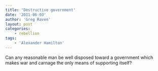 ```yaml
---
title: 'Destructive government'
date: '2011-06-03'
author: 'Greg Raven'
layout: post
categories:
    - rebellion
tags:
    - 'Alexander Hamilton'
---
```


Can any reasonable man be well disposed toward a government which makes war and carnage the only means of supporting itself?